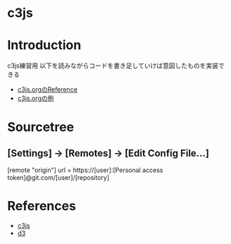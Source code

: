 # c3js


# Introduction
c3js練習用
以下を読みながらコードを書き足していけば意図したものを実装できる
- [c3js.orgのReference](https://c3js.org/reference.html)
- [c3js.orgの例](https://c3js.org/examples.html)


# Sourcetree
## [Settings] -> [Remotes] -> [Edit Config File...]
[remote "origin"]
url = https://[user]:[Personal access token]@git.com/[user]/[repository]


# References
- [c3js](https://github.com/c3js/c3)
- [d3](https://github.com/d3/d3)
